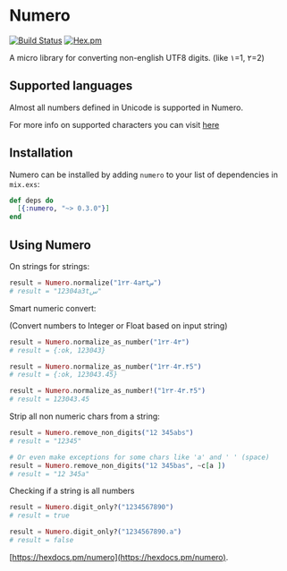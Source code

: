# Numero

[![Build Status](https://travis-ci.org/alisinabh/Numero.svg?branch=master)](https://travis-ci.org/alisinabh/Numero)
[![Hex.pm](https://img.shields.io/badge/hex-0.3.0-blue.svg)](https://hex.pm/packages/numero)

A micro library for converting non-english UTF8 digits. (like ۱=1, ۲=2)

## Supported languages

Almost all numbers defined in Unicode is supported in Numero.

For more info on supported characters you can visit [here](http://www.fileformat.info/info/unicode/category/Nd/list.htm)

## Installation

Numero can be installed
by adding `numero` to your list of dependencies in `mix.exs`:

```elixir
def deps do
  [{:numero, "~> 0.3.0"}]
end
```

## Using Numero

On strings for strings:

```elixir
result = Numero.normalize("1۲۳۰4a۳tس")
# result = "12304a3tس"
```

Smart numeric convert:

(Convert numbers to Integer or Float based on input string)

```elixir
result = Numero.normalize_as_number("1۲۳۰4۳")
# result = {:ok, 123043}

result = Numero.normalize_as_number("1۲۳۰4۳.۴5")
# result = {:ok, 123043.45}

result = Numero.normalize_as_number!("1۲۳۰4۳.۴5")
# result = 123043.45
```

Strip all non numeric chars from a string:

```elixir
result = Numero.remove_non_digits("12 345abs")
# result = "12345"

# Or even make exceptions for some chars like 'a' and ' ' (space)
result = Numero.remove_non_digits("12 345bas", ~c[a ])
# result = "12 345a"
```

Checking if a string is all numbers
```elixir
result = Numero.digit_only?("1234567890")
# result = true

result = Numero.digit_only?("1234567890.a")
# result = false
```

[https://hexdocs.pm/numero](https://hexdocs.pm/numero).
